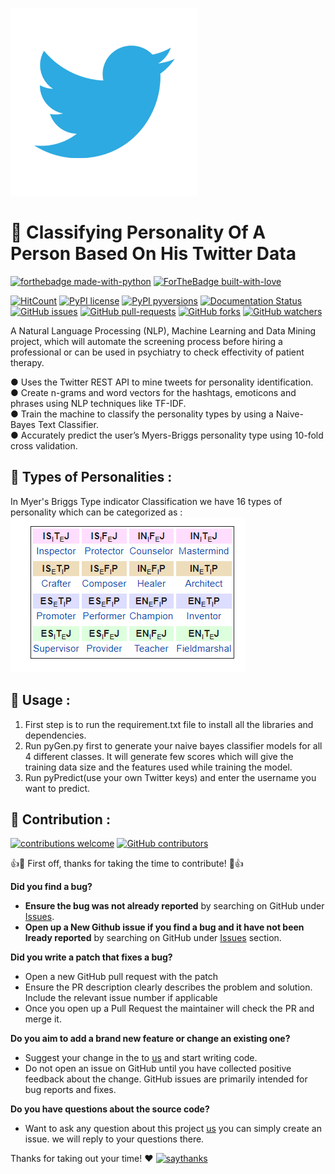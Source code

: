 <p>
    <img width="300" height="300" allign="center" src="Images/twitter.webp">
</p>

# :memo: Classifying Personality Of A Person Based On His Twitter Data
[![forthebadge made-with-python](http://ForTheBadge.com/images/badges/made-with-python.svg)](https://www.python.org/)
[![ForTheBadge built-with-love](http://ForTheBadge.com/images/badges/built-with-love.svg)](https://GitHub.com/priyansh19)

[![HitCount](http://hits.dwyl.com/priyansh19/https://githubcom/priyansh19/Classification-of-Personality-based-on-Users-Twitter-Data.svg)](http://hits.dwyl.com/priyansh19/https://githubcom/priyansh19/Classification-of-Personality-based-on-Users-Twitter-Data)
[![PyPI license](https://img.shields.io/pypi/l/ansicolortags.svg)](https://pypi.python.org/pypi/ansicolortags/)
[![PyPI pyversions](https://img.shields.io/pypi/pyversions/ansicolortags.svg)](https://pypi.python.org/pypi/ansicolortags/)
[![Documentation Status](https://readthedocs.org/projects/ansicolortags/badge/?version=latest)](http://ansicolortags.readthedocs.io/?badge=latest)
[![GitHub issues](https://img.shields.io/github/issues/priyansh19/Classification-of-Personality-based-on-Users-Twitter-Data.svg)](https://github.com/priyansh19/Classification-of-Personality-based-on-Users-Twitter-Data)
[![GitHub pull-requests](https://img.shields.io/github/issues-pr/priyansh19/Classification-of-Personality-based-on-Users-Twitter-Data.svg)](https://github.com/priyansh19/Classification-of-Personality-based-on-Users-Twitter-Data)
[![GitHub forks](https://img.shields.io/github/forks/priyansh19/Classification-of-Personality-based-on-Users-Twitter-Data.svg?style=social&label=Fork&maxAge=2592000)](https://github.com/priyansh19/Classification-of-Personality-based-on-Users-Twitter-Data)
[![GitHub watchers](https://img.shields.io/github/watchers/priyansh19/Classification-of-Personality-based-on-Users-Twitter-Data.svg?style=social&label=Watch&maxAge=2592000)](https://github.com/priyansh19/Classification-of-Personality-based-on-Users-Twitter-Data)

A Natural Language Processing (NLP), Machine Learning and Data Mining project, which will automate the screening process before hiring a professional or can be used in psychiatry to check effectivity of patient therapy.  <br />

● Uses the Twitter REST API to mine tweets for personality identification.  
● Create n-grams and word vectors for the hashtags, emoticons and phrases using NLP techniques like TF-IDF.  
● Train the machine to classify the personality types by using a Naive-Bayes Text Classifier.  
● Accurately predict the user’s Myers-Briggs personality type using 10-fold cross validation.  

## :rainbow: Types of Personalities :

In Myer's Briggs Type indicator Classification we have 16 types of personality which can be categorized as :<br />
![](Images/Types.png)

## :rocket: Usage :

1. First step is to run the requirement.txt file to install all the libraries and dependencies.
1. Run pyGen.py first to generate your naive bayes classifier models for all 4 different classes. It will generate few scores which will give the training data size and the features used while training the model.
1. Run pyPredict(use your own Twitter keys) and enter the username you want to predict.   

## :palm_tree: Contribution : 
[![contributions welcome](https://img.shields.io/badge/contributions-welcome-brightgreen.svg?style=flat)](https://github.com/priyansh19/Classification-of-Personality-based-on-Users-Twitter-Data)
[![GitHub contributors](https://img.shields.io/github/contributors/priyansh19/Classification-of-Personality-based-on-Users-Twitter-Data.svg)](https://githubcom/priyansh19/Classification-of-Personality-based-on-Users-Twitter-Data)


:+1::tada: First off, thanks for taking the time to contribute! :tada::+1:


**Did you find a bug?**

* **Ensure the bug was not already reported** by searching on GitHub under [Issues](https://github.com/priyansh19/Classification-of-Personality-based-on-Users-Twitter-Data/issues).
* **Open up a New Github issue if you find a bug and it have not been lready reported** by searching on GitHub under [Issues](https://github.com/priyansh19/Classification-of-Personality-based-on-Users-Twitter-Data/issues) section.

**Did you write a patch that fixes a bug?**

* Open a new GitHub pull request with the patch
* Ensure the PR description clearly describes the problem and solution. Include the relevant issue number if applicable
* Once you open up a Pull Request the maintainer will check the PR and merge it.

**Do you aim to add a brand new feature or change an existing one?**

* Suggest your change in the to [us](https://github.com/priyansh19/Classification-of-Personality-based-on-Users-Twitter-Data) and start writing code.
* Do not open an issue on GitHub until you have collected positive feedback about the change. GitHub issues are primarily intended for bug reports and fixes.

**Do you have questions about the source code?**

* Want to ask any question about this project [us](https://github.com/priyansh19/Classification-of-Personality-based-on-Users-Twitter-Data) you can simply create an issue. we will reply to your questions there.

Thanks for taking out your time! :heart:
[![saythanks](https://img.shields.io/badge/say-thanks-ff69b4.svg)](https://github.com/priyansh19/Classification-of-Personality-based-on-Users-Twitter-Data)
